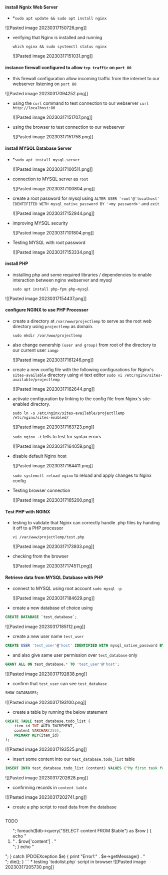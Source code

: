 #### install Ngnix Web Server

* *`sudo apt update && sudo apt install nginx`

![[Pasted image 20230317150726.png]]

* verifying that Nginx is installed and running

	`which nginx && sudo systemctl status nginx`

	![[Pasted image 20230317151031.png]]
#### instance firewall configured to allow `tcp traffic` on `port 80`

* this firewall configuration allow incoming traffic from the internet to our webserver listening on `port 80`

![[Pasted image 20230317094252.png]]

* using the `curl` command to test connection to our webserver
	`curl http://localhost:80`

	![[Pasted image 20230317151707.png]]
	
* using the browser to test connection to our webserver

	![[Pasted image 20230317151758.png]]

#### install MYSQL Database Server

* *`sudo apt install mysql-server`

	![[Pasted image 20230317100511.png]]

* connection to MYSQL server as `root`

	![[Pasted image 20230317100804.png]]

* create a root password for mysql using `ALTER USER 'root'@'localhost' IDENTIFITED WITH mysql_native_password BY '<my password>'` and `exit`

	![[Pasted image 20230317152944.png]]

* improving MYSQL security

	![[Pasted image 20230317101804.png]]

* Testing MYSQL with root password

	![[Pasted image 20230317153334.png]]

#### install PHP

* installing php and some required libraries / dependencies to enable interaction between nginx webserver and mysql

	`sudo apt install php-fpm php-mysql`

![[Pasted image 20230317154437.png]]

#### configure NGINX to use PHP Processor
* create a directory at `/var/www/projectlemp` to serve as the root web directory using `projectlemp`  as domain.

	`sudo mkdir /var/www/projectlemp`

* also change ownership `(user and group)` from root of the directory to our current user `iamgp`

	![[Pasted image 20230317161246.png]]

* create a new config file with the following configurations for Nginx's `sites-available` directory using vi text editor `sudo vi /etc/nginx/sites-available/projectlemp`

	![[Pasted image 20230317162644.png]]

* activate configuration by linking to the config file from Nginx's site-enabled directory.

	`sudo ln -s /etc/nginx/sites-available/projectllemp /etc/nginx/sites-enabled/`

	![[Pasted image 20230317163723.png]]

	`sudo nginx -t` tells to test for syntax errors

	![[Pasted image 20230317164059.png]]

* disable default Nginx host

	![[Pasted image 20230317164411.png]]

	`sudo systemctl reload nginx`  to reload and apply changes to Nginx config

* Testing browser connection

	![[Pasted image 20230317165200.png]]

#### Test PHP with NGINX

* testing to validate that Nginx can correctly handle .php files by handing it off to a PHP processor

	`vi /var/www/projectlemp/test.php`

	
	![[Pasted image 20230317173933.png]]

* checking from the browser

	![[Pasted image 20230317174511.png]]

#### Retrieve data from MYSQL Database with PHP

* connect to MYSQL using root account `sudo mysql -p`

	![[Pasted image 20230317184629.png]]

* create a new database of choice using 

``` sql
CREATE DATABASE `test_database`;
```

![[Pasted image 20230317185112.png]]

* create a new user name `test_user`

```sql
CREATE USER 'test_user'@'host' IDENTIFIED WITH mysql_native_password BY 'Admin@1234';
```

* and also give same user permission over `test_database` only

```sql
GRANT ALL ON test_database.* TO 'test_user'@'host';
```

![[Pasted image 20230317192838.png]]
* confirm that `test_user` can see `test_database`

```sql
SHOW DATABASES;
```

![[Pasted image 20230317193100.png]]
* create a table by running the below statement

```sql
CREATE TABLE test_database.todo_list (
    item_id INT AUTO_INCREMENT,
    content VARCHAR(255),
    PRIMARY KEY(item_id)
);
```

![[Pasted image 20230317193525.png]]
* insert some content into our `test_database.todo_list` table

```sql
INSERT INTO test_database.todo_list (content) VALUES ("My first task for the day is to exercise");
```

![[Pasted image 20230317202628.png]]

* confirming records in `content table`

![[Pasted image 20230317202741.png]]
* create a php script to read data from the database
	```php
<?php

$user = "test_user";

$password = "Admin@1234";

$database = "test_database";

$table = "todo_list";

try {

	$db = new PDO("mysql:host=localhost; dbname=$database", $user, $password);

	echo "<h2>TODO</h2><ol>";

	foreach($db->query("SELECT content FROM $table") as $row ) {

		echo "<li>" . $row['content'] . "</li>";

	}

	echo "</ol>";

}

catch (PDOEXception $e) {

	print "Error!:" . $e->getMessage() . "<br/>";

	die();

}
```
* testing `todolist.php` script in browser
	![[Pasted image 20230317205730.png]]